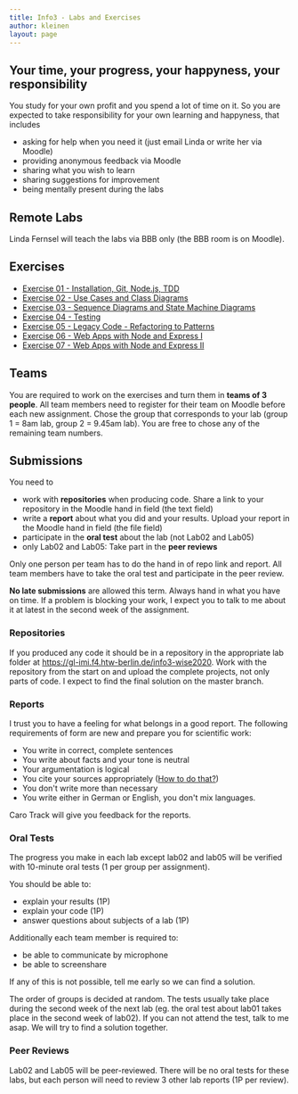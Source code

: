 ```yaml
---
title: Info3 - Labs and Exercises
author: kleinen
layout: page
---
```


## Your time, your progress, your happyness, your responsibility
 You study for your own profit and you spend a lot of time on it. So you are expected to take responsibility for your own learning and happyness, that includes
* asking for help when you need it (just email Linda or write her via Moodle)
* providing anonymous feedback via Moodle
* sharing what you wish to learn
* sharing suggestions for improvement
* being mentally present during the labs

## Remote Labs
Linda Fernsel will teach the labs via BBB only (the BBB room is on Moodle).

## Exercises
* [Exercise 01 - Installation, Git, Node.js, TDD](lab-01-startup)
* [Exercise 02 - Use Cases and Class Diagrams](lab-02-usecases-class)
* [Exercise 03 - Sequence Diagrams and State Machine Diagrams](lab-03-sequence-state)
* [Exercise 04 - Testing](lab-04-testing)
* [Exercise 05 - Legacy Code - Refactoring to Patterns](lab-05-legacy)
* [Exercise 06 - Web Apps with Node and Express I](lab-06-express-1)
* [Exercise 07 - Web Apps with Node and Express II](lab-06-express-2)

## Teams
You are required to work on the exercises and turn them in **teams of  3 people**. All team members need to register for their team on Moodle before each new assignment. Chose the group that corresponds to your lab (group 1 = 8am lab, group 2 = 9.45am lab). You are free to chose any of the remaining team numbers.

## Submissions
You need to
* work with **repositories** when producing code. Share a link to your repository in the Moodle hand in field (the text field)
* write a **report** about what you did and your results. Upload your report in the Moodle hand in field (the file field)
* participate in the **oral test** about the lab (not Lab02 and Lab05)
* only Lab02 and Lab05: Take part in the **peer reviews**

Only one person per team has to do the hand in of repo link and report. All team members have to take the oral test and participate in the peer review.

**No late submissions** are allowed this term. Always hand in what you have on time. If a problem is blocking your work, I expect you to talk to me about it at latest in the second week of the assignment.

### Repositories
If you produced any code it should be in a repository in the appropriate lab folder at https://gl-imi.f4.htw-berlin.de/info3-wise2020. Work with the repository from the start on and upload the complete projects, not only parts of code. I expect to find the final solution on the master branch.

### Reports
I trust you to have a feeling for what belongs in a good report. The following requirements of form are new and prepare you for scientific work:
* You write in correct, complete sentences
* You write about facts and your tone is neutral
* Your argumentation is logical
* You cite your sources appropriately ([How to do that?](https://people.f3.htw-berlin.de/Professoren/Pruemper/pdf/RichtlinienHaus-undDiplomarbeiten.pdf))
* You don't write more than necessary
* You write either in German or English, you don't mix languages.

Caro Track will give you feedback for the reports.

### Oral Tests
The progress you make in each lab except lab02 and lab05 will be verified with 10-minute oral tests (1 per group per assignment).

You should be able to:
* explain your results (1P)
* explain your code (1P)
* answer questions about subjects of a lab (1P)

Additionally each team member is required to:
* be able to communicate by microphone
* be able to screenshare

If any of this is not possible, tell me early so we can find a solution.

The order of groups is decided at random. The tests usually take place during the second week of the next lab (eg. the oral test about lab01 takes place in the second week of lab02). If you can not attend the test, talk to me asap. We will try to find a solution together.

### Peer Reviews
Lab02 and Lab05 will be peer-reviewed. There will be no oral tests for these labs, but each person will need to review 3 other lab reports (1P per review).
